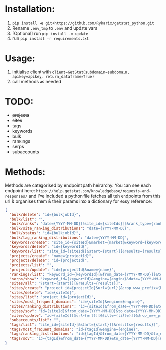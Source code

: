 # Installation:

1. `pip install -e git+https://github.com/Rykarix/getstat_python.git`
2. Rename `.env_tmp` to `.env` and update vars
3. [Optional] run `pip install -m update`
4. run `pip install -r requirements.txt`

# Usage:

1. initialise client with `client=GetStat(subdomain=subdomain, apikey=apikey, return_dataframe=True)`
2. call methods as needed

# TODO:
- ~~projects~~
- ~~sites~~
- ~~tags~~
- keywords
- bulk
- rankings
- serps
- subaccounts

# Methods:

Methods are categorised by endpoint path heirarchy. You can see each endpoint here: `https://help.getstat.com/knowledgebase/requests-and-responses/` and I've included a python file fetches all teh endpoints from this url & organises them & their params into a dictionary for easy reference:

```json
{
  "bulk/delete": "id={bulkjobId}",
  "bulk/list": "",
  "bulk/ranks": "date={YYYY-MM-DD}[&site_id={siteIds}][&rank_type={ranktype}][&engines={engines}][&currently_tracked_only={boolean}][&crawled_keywords_only={boolean}]",
  "bulk/site_ranking_distributions": "date={YYYY-MM-DD}",
  "bulk/status": "id={bulkjobId}",
  "bulk/tag_ranking_distributions": "date={YYYY-MM-DD}",
  "keywords/create": "site_id={siteId}&market={market}&keyword={keywords}[&location={location}][&device={device}][&tag={tags}]",
  "keywords/delete": "id={keywordId}",
  "keywords/list": "site_id={siteId}[&start={start}][&results={results}]",
  "projects/create": "name={projectId}",
  "projects/delete": "id={projectId}",
  "projects/list": "",
  "projects/update": "id={projectId}&name={name}",
  "rankings/list": "keyword_id={keywordId}[&from_date={YYYY-MM-DD}][&to_date={YYYY-MM-DD}][&start={start}][&results={results}]",
  "serps/show": "keyword_id={keywordId}&engine={engine}&date={YYYY-MM-DD}",
  "sites/all": "?start={start}][&results={results}]",
  "sites/create": "project_id={projectId}&url={url}[&drop_www_prefix={boolean}][&drop_directories={boolean}]",
  "sites/delete": "id={siteId}",
  "sites/list": "project_id={projectId}",
  "sites/most_frequent_domains": "id={siteId}&engine={engine}",
  "sites/ranking_distributions": "id={siteId}&from_date={YYYY-MM-DD}&to_date={YYYY-MM-DD}",
  "sites/sov": "id={siteId}&from_date={YYYY-MM-DD}&to_date={YYYY-MM-DD}[&start={start}][&results={results}]",
  "sites/update": "id={siteId}[&url={url}][&title={title}][&drop_www_prefix={boolean}][&drop_directories={boolean}]",
  "subaccounts/list": "",
  "tags/list": "site_id={siteId}[&start={start}][&results={results}]",
  "tags/most_frequent_domains": "id={tagId}&engine={engine}",
  "tags/ranking_distributions": "id={tagId}&from_date={YYYY-MM-DD}&to_date={YYYY-MM-DD}",
  "tags/sov": "id={tagId}&from_date={YYYY-MM-DD}&to_date={YYYY-MM-DD}[&start={start}][&results={results}]"
}
```

